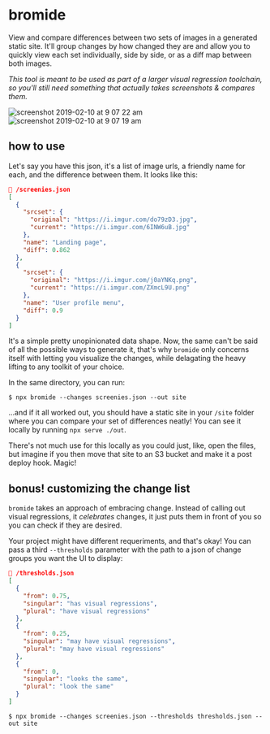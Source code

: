 # bromide

View and compare differences between two sets of images in a generated static site. It'll group changes by how changed they are and allow you to quickly view each set individually, side by side, or as a diff map between both images.

_This tool is meant to be used as part of a larger visual regression toolchain, so you'll still need something that actually takes screenshots & compares them._

<img alt="screenshot 2019-02-10 at 9 07 22 am" src="https://user-images.githubusercontent.com/11539094/52532007-0e107200-2d16-11e9-9096-b0b148b68ceb.png">
<img alt="screenshot 2019-02-10 at 9 07 19 am" src="https://user-images.githubusercontent.com/11539094/52532009-1072cc00-2d16-11e9-8e6c-3f8ef794b2ad.png">

## how to use

Let's say you have this json, it's a list of image urls, a friendly name for each, and the difference between them. It looks like this:

```json
📄 /screenies.json
[
  {
    "srcset": {
      "original": "https://i.imgur.com/do79zD3.jpg",
      "current": "https://i.imgur.com/6INW6uB.jpg"
    },
    "name": "Landing page",
    "diff": 0.862
  },
  {
    "srcset": {
      "original": "https://i.imgur.com/j0aYNKq.png",
      "current": "https://i.imgur.com/ZXmcL9U.png"
    },
    "name": "User profile menu",
    "diff": 0.9
  }
]
```

It's a simple pretty unopinionated data shape. Now, the same can't be said of all the possible ways to generate it, that's why `bromide` only concerns itself with letting you visualize the changes, while delagating the heavy lifting to any toolkit of your choice.

In the same directory, you can run:

```
$ npx bromide --changes screenies.json --out site
```

...and if it all worked out, you should have a static site in your `/site` folder where you can compare your set of differences neatly! You can see it locally by running `npx serve ./out`.

There's not much use for this locally as you could just, like, open the files, but imagine if you then move that site to an S3 bucket and make it a post deploy hook. Magic!

## bonus! customizing the change list

`bromide` takes an approach of embracing change. Instead of calling out visual regressions, it _celebrates_ changes, it just puts them in front of you so you can check if they are desired.

Your project might have different requeriments, and that's okay! You can pass a third `--thresholds` parameter with the path to a json of change groups you want the UI to display:

```json
📄 /thresholds.json
[
  {
    "from": 0.75,
    "singular": "has visual regressions",
    "plural": "have visual regressions"
  },
  {
    "from": 0.25,
    "singular": "may have visual regressions",
    "plural": "may have visual regressions"
  },
  {
    "from": 0,
    "singular": "looks the same",
    "plural": "look the same"
  }
]
```

```
$ npx bromide --changes screenies.json --thresholds thresholds.json --out site
```
